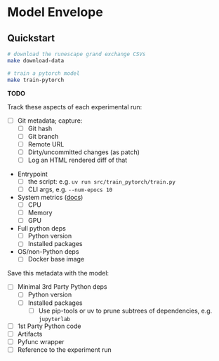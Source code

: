 # Model Envelope

## Quickstart


```bash
# download the runescape grand exchange CSVs
make download-data

# train a pytorch model
make train-pytorch
```

**TODO**

Track these aspects of each experimental run:

- [ ] Git metadata; capture:
    - [ ] Git hash
    - [ ] Git branch
    - [ ] Remote URL
    - [ ] Dirty/uncommitted changes (as patch)
    - [ ] Log an HTML rendered diff of that 
- Entrypoint
  - [ ] the script: e.g. `uv run src/train_pytorch/train.py`
  - [ ] CLI args, e.g. `--num-epocs 10`
- System metrics ([docs](https://mlflow.org/docs/latest/system-metrics/index.html))
  - [ ] CPU
  - [ ] Memory
  - [ ] GPU
- Full python deps
  - [ ] Python version
  - [ ] Installed packages
- OS/non-Python deps
  - [ ] Docker base image

Save this metadata with the model:

- [ ] Minimal 3rd Party Python deps
  - [ ] Python version
  - [ ] Installed packages
    - [ ] Use pip-tools or uv to prune subtrees of dependencies, e.g. `jupyterlab`
- [ ] 1st Party Python code
- [ ] Artifacts
- [ ] Pyfunc wrapper
- [ ] Reference to the experiment run